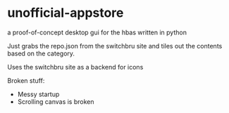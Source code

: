 # unofficial-appstore
a proof-of-concept desktop gui for the hbas written in python

Just grabs the repo.json from the switchbru site and tiles out the contents based on the category.

Uses the switchbru site as a backend for icons

Broken stuff:
 - Messy startup
 - Scrolling canvas is broken
